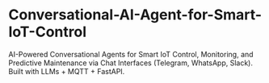 # Conversational-AI-Agent-for-Smart-IoT-Control
 AI-Powered Conversational Agents for Smart IoT Control, Monitoring, and Predictive Maintenance via Chat Interfaces (Telegram, WhatsApp, Slack). Built with LLMs + MQTT + FastAPI.

